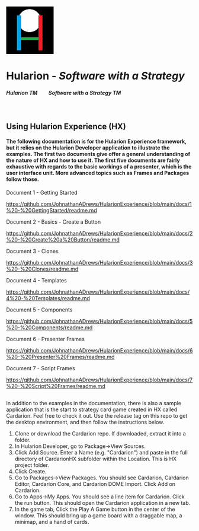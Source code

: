 
![Image](https://github.com/JohnathanADrews/Hularion/blob/main/Hularion%20image.png?raw=true)

# Hularion - *Software with a Strategy*

##### Hularion TM &nbsp;&nbsp;&nbsp;&nbsp;&nbsp;&nbsp;&nbsp; Software with a Strategy TM

&nbsp;


## Using Hularion Experience (HX)

#### The following documentation is for the Hularion Experience framework, but it relies on the Hularion Developer application to illustrate the examples. The first two documents give offer a general understanding of the nature of HX and how to use it. The first five documents are fairly exhaustive with regards to the basic workings of a presenter, which is the user interface unit. More advanced topics such as Frames and Packages follow those.

Document 1 - Getting Started 

https://github.com/JohnathanADrews/HularionExperience/blob/main/docs/1%20-%20GettingStarted/readme.md

Document 2 - Basics - Create a Button 

https://github.com/JohnathanADrews/HularionExperience/blob/main/docs/2%20-%20Create%20a%20Button/readme.md

Document 3 - Clones 

https://github.com/JohnathanADrews/HularionExperience/blob/main/docs/3%20-%20Clones/readme.md

Document 4 - Templates 

https://github.com/JohnathanADrews/HularionExperience/blob/main/docs/4%20-%20Templates/readme.md

Document 5 - Components 

https://github.com/JohnathanADrews/HularionExperience/blob/main/docs/5%20-%20Components/readme.md

Document 6 - Presenter Frames 

https://github.com/JohnathanADrews/HularionExperience/blob/main/docs/6%20-%20Presenter%20Frames/readme.md

Document 7 - Script Frames 

https://github.com/JohnathanADrews/HularionExperience/blob/main/docs/7%20-%20Script%20Frames/readme.md

##

In addition to the examples in the documentation, there is also a sample application that is the start to strategy card game created in HX called Cardarion. Feel free to check it out. Use the release tag on this repo to get the desktop environment, and then follow the instructions below.

1. Clone or download the Cardarion repo. If downloaded, extract it into a folder.
2. In Hularion Developer, go to Package->View Sources.
3. Click Add Source. Enter a Name (e.g. "Cardarion") and paste in the full directory of CardarionHX subfolder within the Location. This is HX project folder.
4. Click Create.
5. Go to Packages->View Packages. You should see Cardarion, Cardarion Editor, Cardarion Core, and Cardarion DOME Import. Click Add on Cardarion.
6. Go to Apps->My Apps. You should see a line item for Cardarion. Click the run button. This should open the Cardarion application in a new tab.
7. In the game tab, Click the Play A Game button in the center of the window. This should bring up a game board with a draggable map, a minimap, and a hand of cards.


 
